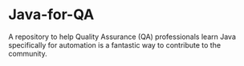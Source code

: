 # Java-for-QA
A repository to help Quality Assurance (QA) professionals learn Java specifically for automation is a fantastic way to contribute to the community.
